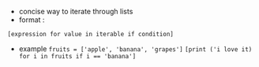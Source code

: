 
- concise way to iterate through lists
- format :

`[expression for value in iterable if condition]`

- example 
`fruits = ['apple', 'banana', 'grapes']`
`[print ('i love it) for i in fruits if i == 'banana']`
